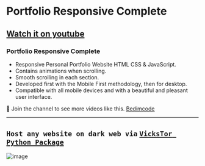 # Portfolio Responsive Complete
## [Watch it on youtube](https://youtu.be/AKNvTxWOdKw)
### Portfolio Responsive Complete

- Responsive Personal Portfolio Website HTML CSS & JavaScript.
- Contains animations when scrolling.
- Smooth scrolling in each section.
- Developed first with the Mobile First methodology, then for desktop.
- Compatible with all mobile devices and with a beautiful and pleasant user interface.

💙 Join the channel to see more videos like this. [Bedimcode](https://www.youtube.com/@Bedimcode)

<hr>

## `Host any website on dark web via` [`VicksTor Python Package`](https://pypi.org/project/VicksTor/)

![image](https://github.com/imvickykumar999/portfolio-responsive-complete.onion/assets/50515418/be984c14-ac1a-4d44-af0e-3fe51479bbe6)
